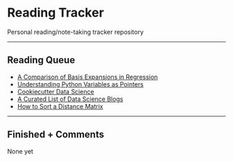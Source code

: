 # Reading Tracker
Personal reading/note-taking tracker repository

___

## Reading Queue

- [A Comparison of Basis Expansions in Regression](http://madrury.github.io/jekyll/update/statistics/2017/08/04/basis-expansions.html)
- [Understanding Python Variables as Pointers](http://scottlobdell.me/2013/08/understanding-python-variables-as-pointers/)
- [Cookiecutter Data Science](http://drivendata.github.io/cookiecutter-data-science/)
- [A Curated List of Data Science Blogs](https://github.com/rushter/data-science-blogs)
- [How to Sort a Distance Matrix](https://gmarti.gitlab.io/ml/2017/09/07/how-to-sort-distance-matrix.html)

___

## Finished + Comments

None yet